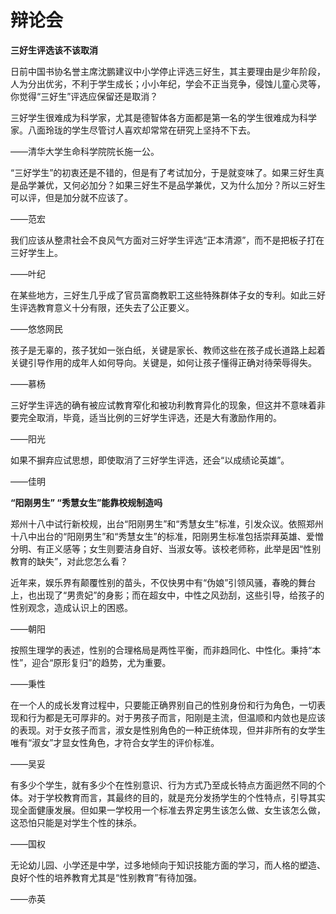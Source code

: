 # 辩论会

**三好生评选该不该取消**

日前中国书协名誉主席沈鹏建议中小学停止评选三好生，其主要理由是少年阶段，人为分出优劣，不利于学生成长；小小年纪，学会不正当竞争，侵蚀儿童心灵等，你觉得“三好生”评选应保留还是取消？ 

三好学生很难成为科学家，尤其是德智体各方面都是第一名的学生很难成为科学家。八面玲珑的学生尽管讨人喜欢却常常在研究上坚持不下去。 

——清华大学生命科学院院长施一公。 

“三好学生”的初衷还是不错的，但是有了考试加分，于是就变味了。如果三好生真是品学兼优，又何必加分？如果三好生不是品学兼优，又为什么加分？所以三好生可以评，但是加分就不应该了。 

——范宏 

我们应该从整肃社会不良风气方面对三好学生评选“正本清源”，而不是把板子打在三好学生上。 

——叶纪 

在某些地方，三好生几乎成了官员富商教职工这些特殊群体子女的专利。如此三好生评选教育意义十分有限，还失去了公正要义。 

——悠悠网民 

孩子是无辜的，孩子犹如一张白纸，关键是家长、教师这些在孩子成长道路上起着关键引导作用的成年人如何导向。关键是，如何让孩子懂得正确对待荣辱得失。 

——慕杨 

三好学生评选的确有被应试教育窄化和被功利教育异化的现象，但这并不意味着非要完全取消，毕竟，适当比例的三好学生评选，还是大有激励作用的。 

——阳光 

如果不摒弃应试思想，即使取消了三好学生评选，还会“以成绩论英雄”。 

——佳明 

**“阳刚男生” “秀慧女生”能靠校规制造吗**

郑州十八中试行新校规，出台“阳刚男生”和“秀慧女生”标准，引发众议。依照郑州十八中出台的“阳刚男生”和“秀慧女生”的标准，阳刚男生标准包括崇拜英雄、爱憎分明、有正义感等；女生则要洁身自好、当淑女等。该校老师称，此举是因“性别教育的缺失”，对此您怎么看？ 

近年来，娱乐界有颠覆性别的苗头，不仅快男中有“伪娘”引领风骚，春晚的舞台上，也出现了“男贵妃”的身影；而在超女中，中性之风劲刮，这些引导，给孩子的性别观念，造成认识上的困惑。 

——朝阳 

按照生理学的表述，性别的合理格局是两性平衡，而非趋同化、中性化。秉持“本性”，迎合“原形复归”的趋势，尤为重要。 

——秉性 

在一个人的成长发育过程中，只要能正确界别自己的性别身份和行为角色，一切表现和行为都是无可厚非的。对于男孩子而言，阳刚是主流，但温顺和内敛也是应该的表现。对于女孩子而言，淑女是性别角色的一种正统体现，但并非所有的女学生唯有“淑女”才显女性角色，才符合女学生的评价标准。 

——吴妥 

有多少个学生，就有多少个在性别意识、行为方式乃至成长特点方面迥然不同的个体。对于学校教育而言，其最终的目的，就是充分发扬学生的个性特点，引导其实现全面健康发展。但如果一学校用一个标准去界定男生该怎么做、女生该怎么做，这恐怕只能是对学生个性的抹杀。 

——国权 

无论幼儿园、小学还是中学，过多地倾向于知识技能方面的学习，而人格的塑造、良好个性的培养教育尤其是“性别教育”有待加强。 

——赤英